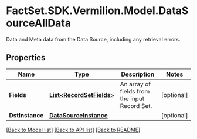# FactSet.SDK.Vermilion.Model.DataSourceAllData
Data and Meta data from the Data Source, including any retrieval errors.

## Properties

Name | Type | Description | Notes
------------ | ------------- | ------------- | -------------
**Fields** | [**List&lt;RecordSetFields&gt;**](RecordSetFields.md) | An array of fields from the input Record Set. | [optional] 
**DstInstance** | [**DataSourceInstance**](DataSourceInstance.md) |  | [optional] 

[[Back to Model list]](../README.md#documentation-for-models) [[Back to API list]](../README.md#documentation-for-api-endpoints) [[Back to README]](../README.md)


